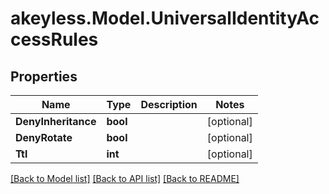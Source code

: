 # akeyless.Model.UniversalIdentityAccessRules
## Properties

Name | Type | Description | Notes
------------ | ------------- | ------------- | -------------
**DenyInheritance** | **bool** |  | [optional] 
**DenyRotate** | **bool** |  | [optional] 
**Ttl** | **int** |  | [optional] 

[[Back to Model list]](../README.md#documentation-for-models) [[Back to API list]](../README.md#documentation-for-api-endpoints) [[Back to README]](../README.md)

